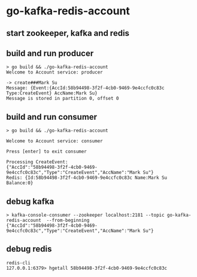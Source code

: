 # go-kafka-redis-account

## start zookeeper, kafka and redis

## build and run producer
```
> go build && ./go-kafka-redis-account
Welcome to Account service: producer

-> create###Mark Su
Message: {Event:{AccId:58b94498-3f2f-4cb0-9469-9e4ccfc0c83c Type:CreateEvent} AccName:Mark Su}
Message is stored in partition 0, offset 0
```

## build and run consumer
```
> go build && ./go-kafka-redis-account

Welcome to Account service: consumer

Press [enter] to exit consumer

Processing CreateEvent:
{"AccId":"58b94498-3f2f-4cb0-9469-9e4ccfc0c83c","Type":"CreateEvent","AccName":"Mark Su"}
Redis: {Id:58b94498-3f2f-4cb0-9469-9e4ccfc0c83c Name:Mark Su Balance:0}
```

## debug kafka
```
> kafka-console-consumer --zookeeper localhost:2181 --topic go-kafka-redis-account  --from-beginning
{"AccId":"58b94498-3f2f-4cb0-9469-9e4ccfc0c83c","Type":"CreateEvent","AccName":"Mark Su"}
```

## debug redis
```
redis-cli
127.0.0.1:6379> hgetall 58b94498-3f2f-4cb0-9469-9e4ccfc0c83c
```